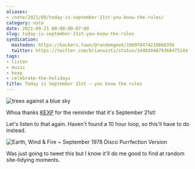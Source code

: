 ```yaml
---
aliases:
- /note/2021/09/today-is-september-21st-you-know-the-rules/
category: note
date: 2021-09-21 00:00:00-07:00
slug: today-is-september-21st-you-know-the-rules
syndication:
  mastodon: https://hackers.town/@randomgeek/106970474210868356
  twitter: https://twitter.com/brianwisti/status/1440344879360475144
tags:
- listen
- music
- kexp
- celebrate-the-holidays
title: Today is September 21st — you know the rules
---
```


![trees against a blue sky](attachments/img/2021/cover-2021-09-21.jpg "🎶 never was a cloudy day")

Whoa thanks [KEXP](../../../card/KEXP.md) for the reminder that it's September 21st!

Let's listen to that again. Haven't found a 10 hour loop, so this'll have to do instead.

![Earth, Wind & Fire ~ September 1978 Disco Purrfection Version](https://www.youtube.com/watch?v=mp6gaes9TL8)

Was just going to tweet this but I know it'll do me good to find at random site-tidying moments.
